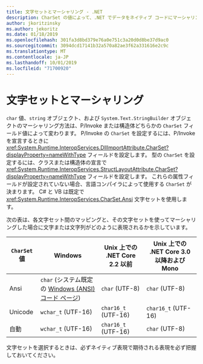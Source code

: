 ```yaml
---
title: 文字セットとマーシャリング - .NET
description: CharSet の値によって、.NET でデータをネイティブ コードにマーシャリングする方法がどのように変わるかについて説明します。
author: jkoritzinsky
ms.author: jekoritz
ms.date: 01/18/2019
ms.openlocfilehash: 301fa3d8bd379e76a0e751c3a20d0d8be37d9ac0
ms.sourcegitcommit: 3094dcd17141b32a570a82ae3f62a331616e2c9c
ms.translationtype: MT
ms.contentlocale: ja-JP
ms.lasthandoff: 10/01/2019
ms.locfileid: "71700920"
---
```

# <a name="charsets-and-marshaling"></a>文字セットとマーシャリング

`char` 値、`string` オブジェクト、および `System.Text.StringBuilder` オブジェクトのマーシャリング方法は、P/Invoke または構造体どちらかの `CharSet` フィールド値によって変わります。 P/Invoke の `CharSet` を設定するには、P/Invoke を宣言するときに <xref:System.Runtime.InteropServices.DllImportAttribute.CharSet?displayProperty=nameWithType> フィールドを設定します。 型の `CharSet` を設定するには、クラスまたは構造体の宣言で <xref:System.Runtime.InteropServices.StructLayoutAttribute.CharSet?displayProperty=nameWithType> フィールドを設定します。 これらの属性フィールドが設定されていない場合、言語コンパイラによって使用する `CharSet` が決まります。 C# と VB は既定で <xref:System.Runtime.InteropServices.CharSet.Ansi> 文字セットを使用します。

次の表は、各文字セット間のマッピングと、その文字セットを使ってマーシャリングした場合に文字または文字列がどのように表現されるかを示しています。

| `CharSet` 値 | Windows            | Unix 上での .NET Core 2.2 以前 | Unix 上での .NET Core 3.0 以降および Mono |
|-----------------|--------------------|-----------------------------------|------------------------------------------|
| Ansi            | `char` (システム既定の [Windows (ANSI) コード ページ](/windows/win32/intl/code-pages))      | `char` (UTF-8)                    | `char` (UTF-8)                           |
| Unicode         | `wchar_t` (UTF-16) | `char16_t` (UTF-16)               | `char16_t` (UTF-16)                      |
| 自動            | `wchar_t` (UTF-16) | `char16_t` (UTF-16)               | `char` (UTF-8)                           |

文字セットを選択するときは、必ずネイティブ表現で期待される表現を必ず把握しておいてください。
